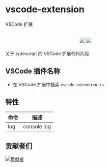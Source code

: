 # vscode-extension

VSCode 扩展

<h2 align="center">
  <a href="https://marketplace.visualstudio.com/items?itemName=biaov06.vscode-extension-ts"><img src="https://img.shields.io/badge/version-v1.0.1-blue" /></a>
  <a href="https://github.com/biaov/vscode-extension/tree/ts/LICENSE"><img src="https://img.shields.io/badge/license-MIT-green" /></a>
</h2>

关于 typescript 的 VSCode 扩展代码片段

## VSCode 插件名称

- 在 VSCode 扩展中搜索 `vscode-extension-ts`

## 特性

| 命令 | 描述        |
| ---- | ----------- |
| log  | console.log |

## 贡献者们

[![贡献者](https://contrib.rocks/image?repo=biaov/vscode-extension)](https://github.com/biaov/vscode-extension/graphs/contributors)
